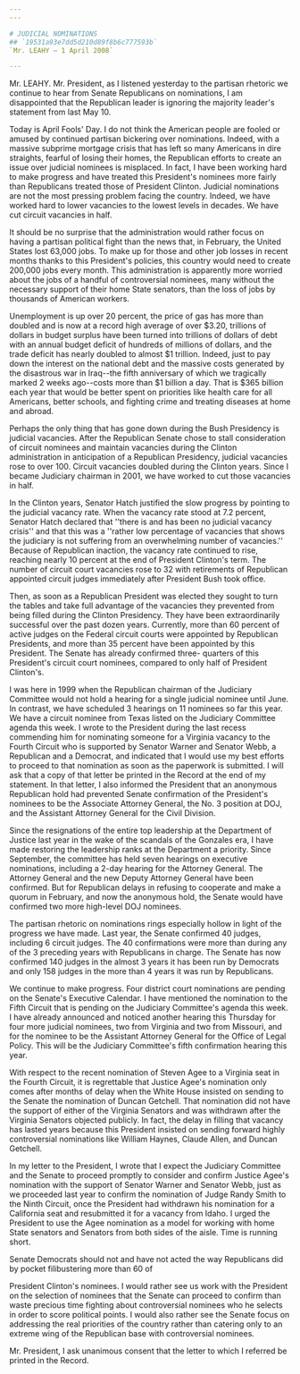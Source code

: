 ```yaml
---
---

# JUDICIAL NOMINATIONS
## `19531a93e7dd5d210d89f8b6c777593b`
`Mr. LEAHY — 1 April 2008`

---
```



Mr. LEAHY. Mr. President, as I listened yesterday to the partisan 
rhetoric we continue to hear from Senate Republicans on nominations, I 
am disappointed that the Republican leader is ignoring the majority 
leader's statement from last May 10.

Today is April Fools' Day. I do not think the American people are 
fooled or amused by continued partisan bickering over nominations. 
Indeed, with a massive subprime mortgage crisis that has left so many 
Americans in dire straights, fearful of losing their homes, the 
Republican efforts to create an issue over judicial nominees is 
misplaced. In fact, I have been working hard to make progress and have 
treated this President's nominees more fairly than Republicans treated 
those of President Clinton. Judicial nominations are not the most 
pressing problem facing the country. Indeed, we have worked hard to 
lower vacancies to the lowest levels in decades. We have cut circuit 
vacancies in half.

It should be no surprise that the administration would rather focus 
on having a partisan political fight than the news that, in February, 
the United States lost 63,000 jobs. To make up for those and other job 
losses in recent months thanks to this President's policies, this 
country would need to create 200,000 jobs every month. This 
administration is apparently more worried about the jobs of a handful 
of controversial nominees, many without the necessary support of their 
home State senators, than the loss of jobs by thousands of American 
workers.

Unemployment is up over 20 percent, the price of gas has more than 
doubled and is now at a record high average of over $3.20, trillions of 
dollars in budget surplus have been turned into trillions of dollars of 
debt with an annual budget deficit of hundreds of millions of dollars, 
and the trade deficit has nearly doubled to almost $1 trillion. Indeed, 
just to pay down the interest on the national debt and the massive 
costs generated by the disastrous war in Iraq--the fifth anniversary of 
which we tragically marked 2 weeks ago--costs more than $1 billion a 
day. That is $365 billion each year that would be better spent on 
priorities like health care for all Americans, better schools, and 
fighting crime and treating diseases at home and abroad.

Perhaps the only thing that has gone down during the Bush Presidency 
is judicial vacancies. After the Republican Senate chose to stall 
consideration of circuit nominees and maintain vacancies during the 
Clinton administration in anticipation of a Republican Presidency, 
judicial vacancies rose to over 100. Circuit vacancies doubled during 
the Clinton years. Since I became Judiciary chairman in 2001, we have 
worked to cut those vacancies in half.

In the Clinton years, Senator Hatch justified the slow progress by 
pointing to the judicial vacancy rate. When the vacancy rate stood at 
7.2 percent, Senator Hatch declared that ''there is and has been no 
judicial vacancy crisis'' and that this was a ''rather low percentage 
of vacancies that shows the judiciary is not suffering from an 
overwhelming number of vacancies.'' Because of Republican inaction, the 
vacancy rate continued to rise, reaching nearly 10 percent at the end 
of President Clinton's term. The number of circuit court vacancies rose 
to 32 with retirements of Republican appointed circuit judges 
immediately after President Bush took office.


Then, as soon as a Republican President was elected they sought to 
turn the tables and take full advantage of the vacancies they prevented 
from being filled during the Clinton Presidency. They have been 
extraordinarily successful over the past dozen years. Currently, more 
than 60 percent of active judges on the Federal circuit courts were 
appointed by Republican Presidents, and more than 35 percent have been 
appointed by this President. The Senate has already confirmed three-
quarters of this President's circuit court nominees, compared to only 
half of President Clinton's.

I was here in 1999 when the Republican chairman of the Judiciary 
Committee would not hold a hearing for a single judicial nominee until 
June. In contrast, we have scheduled 3 hearings on 11 nominees so far 
this year. We have a circuit nominee from Texas listed on the Judiciary 
Committee agenda this week. I wrote to the President during the last 
recess commending him for nominating someone for a Virginia vacancy to 
the Fourth Circuit who is supported by Senator Warner and Senator Webb, 
a Republican and a Democrat, and indicated that I would use my best 
efforts to proceed to that nomination as soon as the paperwork is 
submitted. I will ask that a copy of that letter be printed in the 
Record at the end of my statement. In that letter, I also informed the 
President that an anonymous Republican hold had prevented Senate 
confirmation of the President's nominees to be the Associate Attorney 
General, the No. 3 position at DOJ, and the Assistant Attorney General 
for the Civil Division.

Since the resignations of the entire top leadership at the Department 
of Justice last year in the wake of the scandals of the Gonzales era, I 
have made restoring the leadership ranks at the Department a priority. 
Since September, the committee has held seven hearings on executive 
nominations, including a 2-day hearing for the Attorney General. The 
Attorney General and the new Deputy Attorney General have been 
confirmed. But for Republican delays in refusing to cooperate and make 
a quorum in February, and now the anonymous hold, the Senate would have 
confirmed two more high-level DOJ nominees.

The partisan rhetoric on nominations rings especially hollow in light 
of the progress we have made. Last year, the Senate confirmed 40 
judges, including 6 circuit judges. The 40 confirmations were more than 
during any of the 3 preceding years with Republicans in charge. The 
Senate has now confirmed 140 judges in the almost 3 years it has been 
run by Democrats and only 158 judges in the more than 4 years it was 
run by Republicans.

We continue to make progress. Four district court nominations are 
pending on the Senate's Executive Calendar. I have mentioned the 
nomination to the Fifth Circuit that is pending on the Judiciary 
Committee's agenda this week. I have already announced and noticed 
another hearing this Thursday for four more judicial nominees, two from 
Virginia and two from Missouri, and for the nominee to be the Assistant 
Attorney General for the Office of Legal Policy. This will be the 
Judiciary Committee's fifth confirmation hearing this year.

With respect to the recent nomination of Steven Agee to a Virginia 
seat in the Fourth Circuit, it is regrettable that Justice Agee's 
nomination only comes after months of delay when the White House 
insisted on sending to the Senate the nomination of Duncan Getchell. 
That nomination did not have the support of either of the Virginia 
Senators and was withdrawn after the Virginia Senators objected 
publicly. In fact, the delay in filling that vacancy has lasted years 
because this President insisted on sending forward highly controversial 
nominations like William Haynes, Claude Allen, and Duncan Getchell.

In my letter to the President, I wrote that I expect the Judiciary 
Committee and the Senate to proceed promptly to consider and confirm 
Justice Agee's nomination with the support of Senator Warner and 
Senator Webb, just as we proceeded last year to confirm the nomination 
of Judge Randy Smith to the Ninth Circuit, once the President had 
withdrawn his nomination for a California seat and resubmitted it for a 
vacancy from Idaho. I urged the President to use the Agee nomination as 
a model for working with home State senators and Senators from both 
sides of the aisle. Time is running short.

Senate Democrats should not and have not acted the way Republicans 
did by pocket filibustering more than 60 of


President Clinton's nominees. I would rather see us work with the 
President on the selection of nominees that the Senate can proceed to 
confirm than waste precious time fighting about controversial nominees 
who he selects in order to score political points. I would also rather 
see the Senate focus on addressing the real priorities of the country 
rather than catering only to an extreme wing of the Republican base 
with controversial nominees.

Mr. President, I ask unanimous consent that the letter to which I 
referred be printed in the Record.